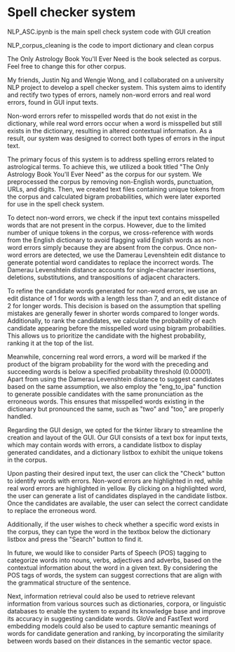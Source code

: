 # Spell checker system

NLP_ASC.ipynb is the main spell check system code with GUI creation

NLP_corpus_cleaning is the code to import dictionary and clean corpus

The Only Astrology Book You'll Ever Need is the book selected as corpus. Feel free to change this for other corpus.

My friends, Justin Ng and Wengie Wong, and I collaborated on a university NLP project to develop a spell checker system. This system aims to identify and rectify two types of errors, namely non-word errors and real word errors, found in GUI input texts.

Non-word errors refer to misspelled words that do not exist in the dictionary, while real word errors occur when a word is misspelled but still exists in the dictionary, resulting in altered contextual information. As a result, our system was designed to correct both types of errors in the input text.

The primary focus of this system is to address spelling errors related to astrological terms. To achieve this, we utilized a book titled "The Only Astrology Book You'll Ever Need" as the corpus for our system. We preprocessed the corpus by removing non-English words, punctuation, URLs, and digits. Then, we created text files containing unique tokens from the corpus and calculated bigram probabilities, which were later exported for use in the spell check system.

To detect non-word errors, we check if the input text contains misspelled words that are not present in the corpus. However, due to the limited number of unique tokens in the corpus, we cross-reference with words from the English dictionary to avoid flagging valid English words as non-word errors simply because they are absent from the corpus. Once non-word errors are detected, we use the Damerau Levenshtein edit distance to generate potential word candidates to replace the incorrect words. The Damerau Levenshtein distance accounts for single-character insertions, deletions, substitutions, and transpositions of adjacent characters.

To refine the candidate words generated for non-word errors, we use an edit distance of 1 for words with a length less than 7, and an edit distance of 2 for longer words. This decision is based on the assumption that spelling mistakes are generally fewer in shorter words compared to longer words. Additionally, to rank the candidates, we calculate the probability of each candidate appearing before the misspelled word using bigram probabilities. This allows us to prioritize the candidate with the highest probability, ranking it at the top of the list.

Meanwhile, concerning real word errors, a word will be marked if the product of the bigram probability for the word with the preceding and succeeding words is below a specified probability threshold (0.00001). Apart from using the Damerau Levenshtein distance to suggest candidates based on the same assumption, we also employ the "eng_to_ipa" function to generate possible candidates with the same pronunciation as the erroneous words. This ensures that misspelled words existing in the dictionary but pronounced the same, such as "two" and "too," are properly handled.

Regarding the GUI design, we opted for the tkinter library to streamline the creation and layout of the GUI. Our GUI consists of a text box for input texts, which may contain words with errors, a candidate listbox to display generated candidates, and a dictionary listbox to exhibit the unique tokens in the corpus.

Upon pasting their desired input text, the user can click the "Check" button to identify words with errors. Non-word errors are highlighted in red, while real word errors are highlighted in yellow. By clicking on a highlighted word, the user can generate a list of candidates displayed in the candidate listbox. Once the candidates are available, the user can select the correct candidate to replace the erroneous word.

Additionally, if the user wishes to check whether a specific word exists in the corpus, they can type the word in the textbox below the dictionary listbox and press the "Search" button to find it.

In future, we would like to consider Parts of Speech (POS) tagging to categorize words into nouns, verbs, adjectives and adverbs, based on the contextual information about the word in a given text. By considering the POS tags of words, the system can suggest corrections that are align with the grammatical structure of the sentence. 

Next, information retrieval could also be used to retrieve relevant information from various sources such as dictionaries, corpora, or linguistic databases to enable the system to expand its knowledge base and improve its accuracy in suggesting candidate words. GloVe and FastText word embedding models could also be used to capture semantic meanings of words for candidate generation and ranking, by incorporating the similarity between words based on their distances in the semantic vector space.




